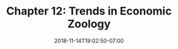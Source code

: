 ---
title: 'Chapter 12: Trends in Economic Zoology'
date: 2018-11-14T19:02:50-07:00
draft: false
weight: 12
---